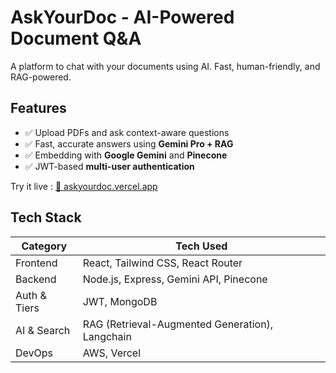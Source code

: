 # **AskYourDoc - AI-Powered Document Q&A**  

A platform to chat with your documents using AI. Fast, human-friendly, and RAG-powered.

## **Features**  
- ✅ Upload PDFs and ask context-aware questions
- ✅ Fast, accurate answers using **Gemini Pro + RAG**
- ✅ Embedding with **Google Gemini** and **Pinecone**
- ✅ JWT-based **multi-user authentication**  

Try it live : [🔗 askyourdoc.vercel.app](https://askyourdoc.vercel.app)


## **Tech Stack**  
| Category        | Tech Used                                  |
|----------------|---------------------------------------------|
| Frontend       | React, Tailwind CSS, React Router           |
| Backend        | Node.js, Express, Gemini API, Pinecone |
| Auth & Tiers   | JWT, MongoDB                          |
| AI & Search    | RAG (Retrieval-Augmented Generation), Langchain |
| DevOps         | AWS, Vercel                           |
